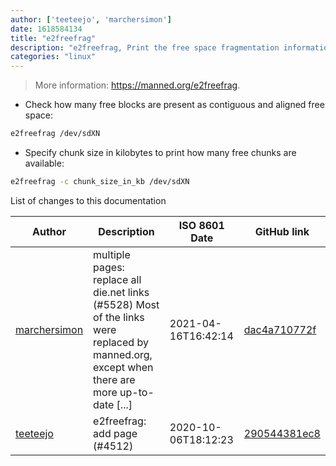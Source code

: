```yaml
---
author: ['teeteejo', 'marchersimon']
date: 1618584134
title: "e2freefrag"
description: "e2freefrag, Print the free space fragmentation information for ext2/ext3/ext4 filesystems."
categories: "linux"
---
```

> More information: <https://manned.org/e2freefrag>.

- Check how many free blocks are present as contiguous and aligned free space:

```bash
e2freefrag /dev/sdXN
```

- Specify chunk size in kilobytes to print how many free chunks are available:

```bash
e2freefrag -c chunk_size_in_kb /dev/sdXN
```
List of changes to this documentation


Author | Description | ISO 8601 Date | GitHub link
------|-----|-----|-----
[marchersimon](mailto:50295997+marchersimon@users.noreply.github.com) | multiple pages: replace all die.net links (#5528) Most of the links were replaced by manned.org, except when there are more up-to-date [...] | 2021-04-16T16:42:14 | [dac4a710772f](https://github.com/tldr-pages/tldr/commit/dac4a710772f9adef5b9883172fb30ed2416c0eb)
[teeteejo](mailto:72230915+teeteejo@users.noreply.github.com) | e2freefrag: add page (#4512) | 2020-10-06T18:12:23 | [290544381ec8](https://github.com/tldr-pages/tldr/commit/290544381ec806d819b20fb8fe5fbb5b5ba659da)

